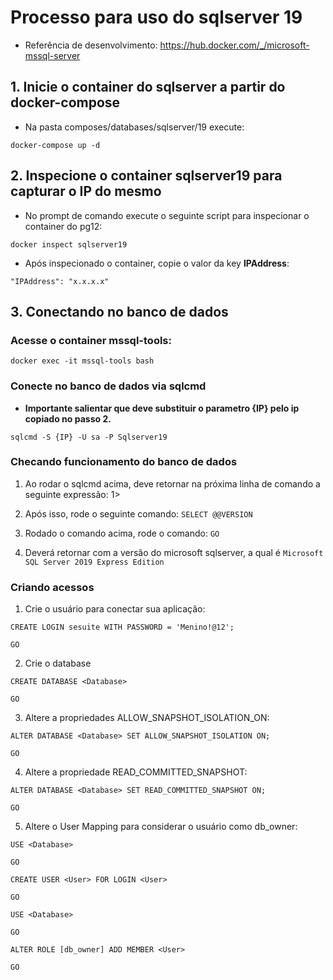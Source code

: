 # Processo para uso do sqlserver 19

* Referência de desenvolvimento: https://hub.docker.com/_/microsoft-mssql-server

## 1. Inicie o container do sqlserver a partir do docker-compose

* Na pasta composes/databases/sqlserver/19 execute: 

`docker-compose up -d`

## 2. Inspecione o container sqlserver19 para capturar o IP do mesmo

* No prompt de comando execute o seguinte script para inspecionar o container do pg12:

`docker inspect sqlserver19`

* Após inspecionado o container, copie o valor da key **IPAddress**:

`"IPAddress": "x.x.x.x"`

## 3. Conectando no banco de dados

### Acesse o container mssql-tools:

`docker exec -it mssql-tools bash`

### Conecte no banco de dados via sqlcmd

* **Importante salientar que deve substituir o parametro {IP} pelo ip copiado no passo 2.**

`sqlcmd -S {IP} -U sa -P Sqlserver19`

### Checando funcionamento do banco de dados

1. Ao rodar o sqlcmd acima, deve retornar na próxima linha de comando a seguinte expressão: 1>

2. Após isso, rode o seguinte comando: `SELECT @@VERSION`

3. Rodado o comando acima, rode o comando: `GO`

4. Deverá retornar com a versão do microsoft sqlserver, a qual é `Microsoft SQL Server 2019 Express Edition`

### Criando acessos

1. Crie o usuário para conectar sua aplicação:

`CREATE LOGIN sesuite WITH PASSWORD = 'Menino!@12';`

`GO`

2. Crie o database

`CREATE DATABASE <Database>`

`GO`

3. Altere a propriedades ALLOW_SNAPSHOT_ISOLATION_ON:

`ALTER DATABASE <Database> SET ALLOW_SNAPSHOT_ISOLATION ON;`

`GO`

4. Altere a propriedade READ_COMMITTED_SNAPSHOT:

`ALTER DATABASE <Database> SET READ_COMMITTED_SNAPSHOT ON;`

`GO`

5. Altere o User Mapping para considerar o usuário como db_owner:

`USE <Database>`

`GO`

`CREATE USER <User> FOR LOGIN <User>`

`GO`

`USE <Database>`

`GO`

`ALTER ROLE [db_owner] ADD MEMBER <User>`

`GO`